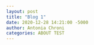 ```yaml
---
layout: post
title: "Blog 1"
date: 2020-12-28 14:21:00 -5000
author: Antonia Chroni
categories: ABOUT TEST 
---
```

